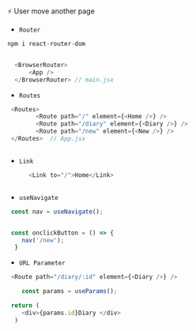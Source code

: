 ⚡️  User move another page 




* `Router`
&nbsp;&nbsp;&nbsp;&nbsp;&nbsp;  
```javascript
npm i react-router-dom
```

```javascript

  <BrowserRouter>
      <App />
  </BrowserRouter> // main.jsx 


```




* `Routes`
&nbsp;&nbsp;&nbsp;&nbsp;&nbsp;  
```javascript
 <Routes>
        <Route path="/" element={<Home />} />
        <Route path="/diary" element={<Diary />} />
        <Route path="/new" element={<New />} />
 </Routes>  // App.jsx



```



* `Link`
&nbsp;&nbsp;&nbsp;&nbsp;&nbsp;  
```javascript
      <Link to="/">Home</Link>



```



* `useNavigate`
&nbsp;&nbsp;&nbsp;&nbsp;&nbsp;  
```javascript
 const nav = useNavigate();


 const onclickButton = () => {
    nav('/new');
  }


```



* ` URL Parameter `
&nbsp;&nbsp;&nbsp;&nbsp;&nbsp;  
```javascript
 <Route path="/diary/:id" element={<Diary />} />

    const params = useParams();  

 return (
    <div>{params.id}Diary </div>
  )





```
